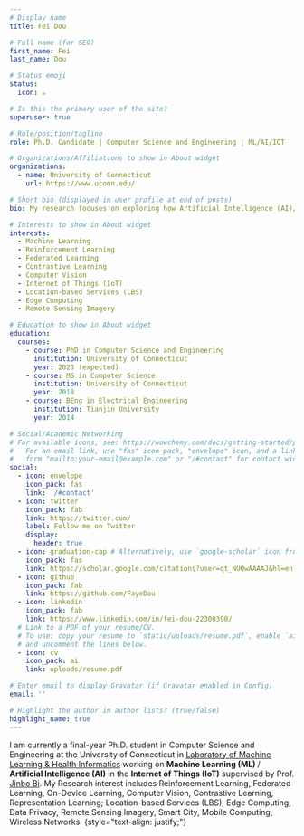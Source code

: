 ```yaml
---
# Display name
title: Fei Dou

# Full name (for SEO)
first_name: Fei
last_name: Dou

# Status emoji
status:
  icon: ☕️

# Is this the primary user of the site?
superuser: true

# Role/position/tagline
role: Ph.D. Candidate | Computer Science and Engineering | ML/AI/IOT

# Organizations/Affiliations to show in About widget
organizations:
  - name: University of Connecticut
    url: https://www.uconn.edu/

# Short bio (displayed in user profile at end of posts)
bio: My research focuses on exploring how Artificial Intelligence (AI)/Machine Learning (ML) can improve efficiency, security, and scalability of the Internet of Things (IoT).

# Interests to show in About widget
interests:
  - Machine Learning 
  - Reinforcement Learning
  - Federated Learning
  - Contrastive Learning
  - Computer Vision
  - Internet of Things (IoT)
  - Location-based Services (LBS)
  - Edge Computing
  - Remote Sensing Imagery

# Education to show in About widget
education:
  courses:
    - course: PhD in Computer Science and Engineering
      institution: University of Connecticut
      year: 2023 (expected)
    - course: MS in Computer Science
      institution: University of Connecticut
      year: 2018
    - course: BEng in Electrical Engineering
      institution: Tianjin University
      year: 2014

# Social/Academic Networking
# For available icons, see: https://wowchemy.com/docs/getting-started/page-builder/#icons
#   For an email link, use "fas" icon pack, "envelope" icon, and a link in the
#   form "mailto:your-email@example.com" or "/#contact" for contact widget.
social:
  - icon: envelope
    icon_pack: fas
    link: '/#contact'
  - icon: twitter
    icon_pack: fab
    link: https://twitter.com/
    label: Follow me on Twitter
    display:
      header: true
  - icon: graduation-cap # Alternatively, use `google-scholar` icon from `ai` icon pack
    icon_pack: fas
    link: https://scholar.google.com/citations?user=qt_NUQwAAAAJ&hl=en
  - icon: github
    icon_pack: fab
    link: https://github.com/FayeDou
  - icon: linkedin
    icon_pack: fab
    link: https://www.linkedin.com/in/fei-dou-22300390/
  # Link to a PDF of your resume/CV.
  # To use: copy your resume to `static/uploads/resume.pdf`, enable `ai` icons in `params.yaml`,
  # and uncomment the lines below.
  - icon: cv
    icon_pack: ai
    link: uploads/resume.pdf

# Enter email to display Gravatar (if Gravatar enabled in Config)
email: ''

# Highlight the author in author lists? (true/false)
highlight_name: true
---
```


I am currently a final-year Ph.D. student in Computer Science and Engineering at the University of Connecticut 
in [Laboratory of Machine Learning & Health Informatics](https://healthinfo.lab.uconn.edu/) working on <b> Machine Learning (ML) </b> / <b>Artificial Intelligence (AI)</b> in the <b> Internet of Things (IoT)</b> supervised by 
Prof. [Jinbo Bi](https://jinbo-bi.uconn.edu/). My Research interest includes Reinforcement Learning, 
Federated Learning, On-Device Learning, Computer Vision, Contrastive Learning, Representation Learning;
Location-based Services (LBS), Edge Computing, Data Privacy, Remote Sensing Imagery, Smart City, Mobile Computing, Wireless Networks.
{style="text-align: justify;"}
